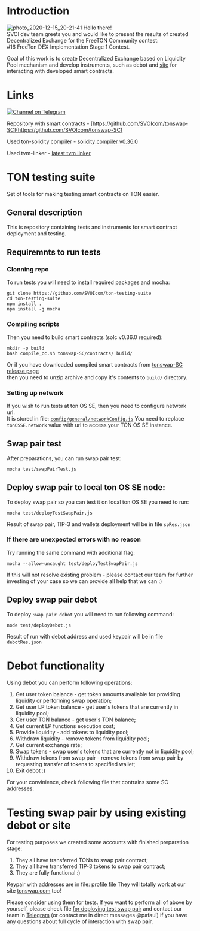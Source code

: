 # Introduction
![photo_2020-12-15_20-21-41](https://user-images.githubusercontent.com/18599919/111032509-ac9fbd80-841d-11eb-9639-843ef2d758b3.jpg)
Hello there! \
SVOI dev team greets you and would like to present the results of created Decentralized Exchange for the FreeTON Community contest: \
#16 FreeTon DEX Implementation Stage 1 Contest.

Goal of this work is to create Decentralized Exchange based on Liquidity Pool mechanism and develop instruments, such as 
debot and [site](https://tonswap.com) for interacting with developed smart contracts.
# Links
[![Channel on Telegram](https://img.shields.io/badge/-TON%20Swap%20TG%20chat-blue)](https://t.me/tonswap)

Repository with smart contracts - [https://github.com/SVOIcom/tonswap-SC](https://github.com/SVOIcom/tonswap-SC)

Used ton-solidity compiler - [solidity compiler v0.36.0](https://github.com/tonlabs/TON-Solidity-Compiler/tree/5914224aa6c03def19d98c160ad8779d2efe1c50)

Used tvm-linker - [latest tvm linker](https://github.com/tonlabs/TVM-linker)

# TON testing suite

Set of tools for making testing smart contracts on TON easier.

## General description

This is repository containing tests and instruments for smart contract deployment and testing.

## Requiremnts to run tests

### Clonning repo
To run tests you will need to install required packages and mocha:
```shell
git clone https://github.com/SVOIcom/ton-testing-suite
cd ton-testing-suite
npm install .
npm install -g mocha 
```

### Compiling scripts
Then you need to build smart contracts (solc v0.36.0 required):
```shell
mkdir -p build
bash compile_cc.sh tonswap-SC/contracts/ build/
```

Or if you have downloaded compiled smart contracts from [tonswap-SC release page](https://github.com/SVOIcom/tonswap-SC/tags) \
then you need to unzip archive and copy it's contents to ```build/``` directory.

### Setting up network

If you wish to run tests at ton OS SE, then you need to configure network url. \
It is stored in file: [```config/general/networkConfig.js```](config/general/networkConfig.js)
You need to replace ```tonOSSE.network``` value with url to access your TON OS SE instance.


## Swap pair test
After preparations, you can run swap pair test:
```shell
mocha test/swapPairTest.js
```

## Deploy swap pair to local ton OS SE node:
To deploy swap pair so you can test it on local ton OS SE you need to run:
```shell
mocha test/deployTestSwapPair.js
```
Result of swap pair, TIP-3 and wallets deployment will be in file ```spRes.json```
### If there are unexpected errors with no reason
Try running the same command with additional flag:
```shell
mocha --allow-uncaught test/deployTestSwapPair.js
```
If this will not resolve existing problem - please contact our team for further investing of your case so we can provide all help that we can :)

## Deploy swap pair debot
To deploy ```Swap pair debot``` you will need to run following command: 
```shell
node test/deployDebot.js
```
Result of run with debot address and used keypair will be in file ```debotRes.json```

# Debot functionality
Using debot you can perform following operations:

1. Get user token balance - get token amounts available for providing liquidity or performing swap operation;
2. Get user LP token balance - get user's tokens that are currently in liquidity pool;
3. Ger user TON balance - get user's TON balance;
4. Get current LP functions execution cost;
5. Provide liquidity - add tokens to liquidity pool;
6. Withdraw liquidity - remove tokens from liquidity pool;
7. Get current exchange rate;
8. Swap tokens - swap user's tokens that are currently not in liquidity pool;
9. Withdraw tokens from swap pair - remove tokens from swap pair by requesting transfer of tokens to specified wallet;
10. Exit debot :)

For your convinience, check following file that contrains some SC addresses: 

# Testing swap pair by using existing debot or site

For testing purposes we created some accounts with finished preparation stage: 
1. They all have transferred TONs to swap pair contract;
2. They all have transferred TIP-3 tokens to swap pair contract;
3. They are fully functional :)

Keypair with addresses are in file: [profile file](files/testProfiles.md)
They will totally work at our site [tonswap.com](https://tonswap.com) too!

Please consider using them for tests. If you want to perform all of above by yourself, please check file [for deploying test swap pair](test/deployTestSwapPair.js) and contact our team in [Telegram](https://t.me/tonswap) (or contact me in direct messages @pafaul) if you have any questions about full cycle of interaction with swap pair.
